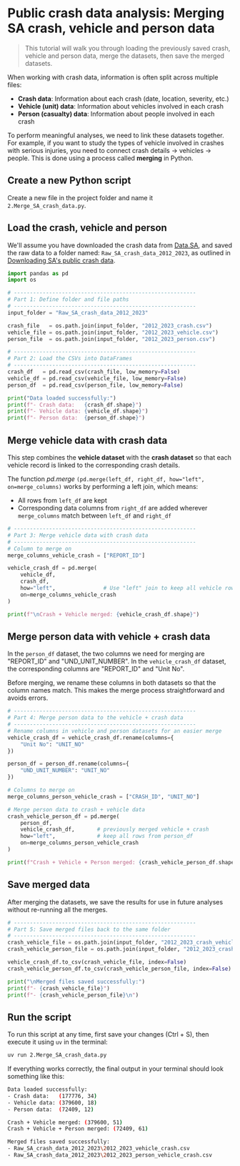 # Public crash data analysis: Merging SA crash, vehicle and person data

> This tutorial will walk you through loading the previously saved crash, vehicle and person data, merge the datasets, then save the merged datasets. 

When working with crash data, information is often split across multiple files: 
- **Crash data**: Information about each crash (date, location, severity, etc.)
- **Vehicle (unit) data**: Information about vehicles involved in each crash
- **Person (casualty) data**: Information about people involved in each crash

To perform meaningful analyses, we need to link these datasets together. For example, if you want to study the types of vehicle involved in crashes with serious injuries, you need to connect crash details -> vehicles -> people. This is done using a process called **merging** in Python.



## Create a new Python script
Create a new file in the project folder and name it `2.Merge_SA_crash_data.py`. 

## Load the crash, vehicle and person 
We'll assume you have downloaded the crash data from [Data.SA](https://data.sa.gov.au/data/dataset/road-crash-data), and saved the raw data to a folder named: `Raw_SA_crash_data_2012_2023`, as outlined in [Downloading SA's public crash data](https://centre-for-automotive-safety-research.github.io/2025/06/11/public-crash-data-2-extracting-crash-data-sa.html).

```python
import pandas as pd
import os

# ---------------------------------------------------------
# Part 1: Define folder and file paths
# ---------------------------------------------------------
input_folder = "Raw_SA_crash_data_2012_2023"

crash_file   = os.path.join(input_folder, "2012_2023_crash.csv")
vehicle_file = os.path.join(input_folder, "2012_2023_vehicle.csv")
person_file  = os.path.join(input_folder, "2012_2023_person.csv")

# ---------------------------------------------------------
# Part 2: Load the CSVs into DataFrames
# ---------------------------------------------------------
crash_df   = pd.read_csv(crash_file, low_memory=False)
vehicle_df = pd.read_csv(vehicle_file, low_memory=False)
person_df  = pd.read_csv(person_file, low_memory=False)

print("Data loaded successfully:")
print(f"- Crash data:   {crash_df.shape}")
print(f"- Vehicle data: {vehicle_df.shape}")
print(f"- Person data:  {person_df.shape}")
```

## Merge vehicle data with crash data
This step combines the **vehicle dataset** with the **crash dataset** so that each vehicle record is linked to the corresponding crash details. 

The function *pd.merge* `(pd.merge(left_df, right_df, how="left", on=merge_columns)` works by performing a left join, which means:
- All rows from `left_df` are kept
- Corresponding data columns from `right_df` are added wherever `merge_columns` match between `left_df` and `right_df`

```python
# ---------------------------------------------------------
# Part 3: Merge vehicle data with crash data
# ---------------------------------------------------------
# Column to merge on
merge_columns_vehicle_crash = ["REPORT_ID"]

vehicle_crash_df = pd.merge(
    vehicle_df,
    crash_df,
    how="left",               # Use "left" join to keep all vehicle rows
    on=merge_columns_vehicle_crash
)

print(f"\nCrash + Vehicle merged: {vehicle_crash_df.shape}")
```


## Merge person data with vehicle + crash data
In the `person_df` dataset, the two columns we need for merging are "REPORT_ID" and "UND_UNIT_NUMBER". In the `vehicle_crash_df` dataset, the corresponding columns are "REPORT_ID" and "Unit No". 

Before merging, we rename these columns in both datasets so that the column names match. This makes the merge process straightforward and avoids errors.

```python
# ---------------------------------------------------------
# Part 4: Merge person data to the vehicle + crash data
# ---------------------------------------------------------
# Rename columns in vehicle and person datasets for an easier merge
vehicle_crash_df = vehicle_crash_df.rename(columns={
    "Unit No": "UNIT_NO"
})

person_df = person_df.rename(columns={
    "UND_UNIT_NUMBER": "UNIT_NO"
})

# Columns to merge on
merge_columns_person_vehicle_crash = ["CRASH_ID", "UNIT_NO"]

# Merge person data to crash + vehicle data
crash_vehicle_person_df = pd.merge(
    person_df, 
    vehicle_crash_df,       # previously merged vehicle + crash
    how="left",             # keep all rows from person_df
    on=merge_columns_person_vehicle_crash
)

print(f"Crash + Vehicle + Person merged: {crash_vehicle_person_df.shape}")
```

## Save merged data
After merging the datasets, we save the results for use in future analyses without re-running all the merges.

```python
# ---------------------------------------------------------
# Part 5: Save merged files back to the same folder
# ---------------------------------------------------------
crash_vehicle_file = os.path.join(input_folder, "2012_2023_crash_vehicle.csv")
crash_vehicle_person_file = os.path.join(input_folder, "2012_2023_crash_vehicle_person.csv")

vehicle_crash_df.to_csv(crash_vehicle_file, index=False)
crash_vehicle_person_df.to_csv(crash_vehicle_person_file, index=False)

print("\nMerged files saved successfully:")
print(f"- {crash_vehicle_file}")
print(f"- {crash_vehicle_person_file}\n")
```

## Run the script
To run this script at any time, first save your changes (Ctrl + S), then execute it using `uv` in the terminal:

```bash
uv run 2.Merge_SA_crash_data.py
```

If everything works correctly, the final output in your terminal should look something like this:

```bash
Data loaded successfully:
- Crash data:   (177776, 34)
- Vehicle data: (379600, 18)
- Person data:  (72409, 12)

Crash + Vehicle merged: (379600, 51)
Crash + Vehicle + Person merged: (72409, 61)

Merged files saved successfully:
- Raw_SA_crash_data_2012_2023\2012_2023_vehicle_crash.csv
- Raw_SA_crash_data_2012_2023\2012_2023_person_vehicle_crash.csv
```
